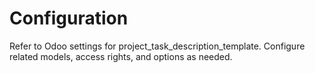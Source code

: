 # Configuration

Refer to Odoo settings for project_task_description_template. Configure related models, access rights, and options as needed.
